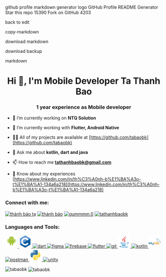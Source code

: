 github profile markdown generator logo
GitHub Profile README Generator
Star this repo
15390
Fork on GitHub
4203

back to edit

copy-markdown

download markdown

download backup

markdown
<h1 align="center">Hi 👋, I'm Mobile Developer Ta Thanh Bao</h1>
<h3 align="center">1 year experience as Mobile developer</h3>

- 🔭 I’m currently working on **NTQ Solution**

- 🌱 I’m currently working with **Flutter, Android Native**

- 👨‍💻 All of my projects are available at [https://github.com/tabaobk](https://github.com/tabaobk)

- 💬 Ask me about **kotlin, dart and java**

- 📫 How to reach me **tathanhbaobk@gmail.com**

- 📄 Know about my experiences [https://www.linkedin.com/in/th%C3%A0nh-b%E1%BA%A3o-t%E1%BA%A1-134a6a218](https://www.linkedin.com/in/th%C3%A0nh-b%E1%BA%A3o-t%E1%BA%A1-134a6a218)

<h3 align="left">Connect with me:</h3>
<p align="left">
<a href="https://linkedin.com/in/thành bảo tạ" target="blank"><img align="center" src="https://raw.githubusercontent.com/rahuldkjain/github-profile-readme-generator/master/src/images/icons/Social/linked-in-alt.svg" alt="thành bảo tạ" height="30" width="40" /></a>
<a href="https://fb.com/thành bảo" target="blank"><img align="center" src="https://raw.githubusercontent.com/rahuldkjain/github-profile-readme-generator/master/src/images/icons/Social/facebook.svg" alt="thành bảo" height="30" width="40" /></a>
<a href="https://instagram.com/gummmm.0" target="blank"><img align="center" src="https://raw.githubusercontent.com/rahuldkjain/github-profile-readme-generator/master/src/images/icons/Social/instagram.svg" alt="gummmm.0" height="30" width="40" /></a>
<a href="https://www.hackerrank.com/tathanhbaobk" target="blank"><img align="center" src="https://raw.githubusercontent.com/rahuldkjain/github-profile-readme-generator/master/src/images/icons/Social/hackerrank.svg" alt="tathanhbaobk" height="30" width="40" /></a>
</p>

<h3 align="left">Languages and Tools:</h3>
<p align="left"> <a href="https://developer.android.com" target="_blank" rel="noreferrer"> <img src="https://raw.githubusercontent.com/devicons/devicon/master/icons/android/android-original-wordmark.svg" alt="android" width="40" height="40"/> </a> <a href="https://www.cprogramming.com/" target="_blank" rel="noreferrer"> <img src="https://raw.githubusercontent.com/devicons/devicon/master/icons/c/c-original.svg" alt="c" width="40" height="40"/> </a> <a href="https://dart.dev" target="_blank" rel="noreferrer"> <img src="https://www.vectorlogo.zone/logos/dartlang/dartlang-icon.svg" alt="dart" width="40" height="40"/> </a> <a href="https://www.figma.com/" target="_blank" rel="noreferrer"> <img src="https://www.vectorlogo.zone/logos/figma/figma-icon.svg" alt="figma" width="40" height="40"/> </a> <a href="https://firebase.google.com/" target="_blank" rel="noreferrer"> <img src="https://www.vectorlogo.zone/logos/firebase/firebase-icon.svg" alt="firebase" width="40" height="40"/> </a> <a href="https://flutter.dev" target="_blank" rel="noreferrer"> <img src="https://www.vectorlogo.zone/logos/flutterio/flutterio-icon.svg" alt="flutter" width="40" height="40"/> </a> <a href="https://git-scm.com/" target="_blank" rel="noreferrer"> <img src="https://www.vectorlogo.zone/logos/git-scm/git-scm-icon.svg" alt="git" width="40" height="40"/> </a> <a href="https://www.java.com" target="_blank" rel="noreferrer"> <img src="https://raw.githubusercontent.com/devicons/devicon/master/icons/java/java-original.svg" alt="java" width="40" height="40"/> </a> <a href="https://kotlinlang.org" target="_blank" rel="noreferrer"> <img src="https://www.vectorlogo.zone/logos/kotlinlang/kotlinlang-icon.svg" alt="kotlin" width="40" height="40"/> </a> <a href="https://www.mysql.com/" target="_blank" rel="noreferrer"> <img src="https://raw.githubusercontent.com/devicons/devicon/master/icons/mysql/mysql-original-wordmark.svg" alt="mysql" width="40" height="40"/> </a> <a href="https://postman.com" target="_blank" rel="noreferrer"> <img src="https://www.vectorlogo.zone/logos/getpostman/getpostman-icon.svg" alt="postman" width="40" height="40"/> </a> <a href="https://www.python.org" target="_blank" rel="noreferrer"> <img src="https://raw.githubusercontent.com/devicons/devicon/master/icons/python/python-original.svg" alt="python" width="40" height="40"/> </a> <a href="https://unity.com/" target="_blank" rel="noreferrer"> <img src="https://www.vectorlogo.zone/logos/unity3d/unity3d-icon.svg" alt="unity" width="40" height="40"/> </a> </p>

<p><img align="left" src="https://github-readme-stats.vercel.app/api/top-langs?username=tabaobk&show_icons=true&bg_color=fbe783&locale=en&layout=compact" alt="tabaobk" /></p>

<p>&nbsp;<img align="center" src="https://github-readme-stats.vercel.app/api?username=tabaobk&show_icons=true&bg_color=42d0ff&locale=en" alt="tabaobk" /></p>


